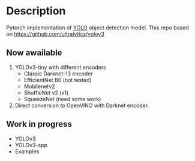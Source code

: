 # Description

Pytorch implementation of [YOLO](https://pjreddie.com/darknet/yolo/) object detection model.
This repo based on https://github.com/ultralytics/yolov3

## Now awailable

1. YOLOv3-tiny with different encoders
    - Classic Darknet-13 encoder
    - EfficientNet B0 (not tested)
    - Mobilenetv2
    - ShuffleNet v2 (x1)
    - SqueezeNet (need some work)
2. Direct conversion to OpenVINO with Darknet encoder.

## Work in progress

- YOLOv3
- YOLOv3-spp
- Examples
